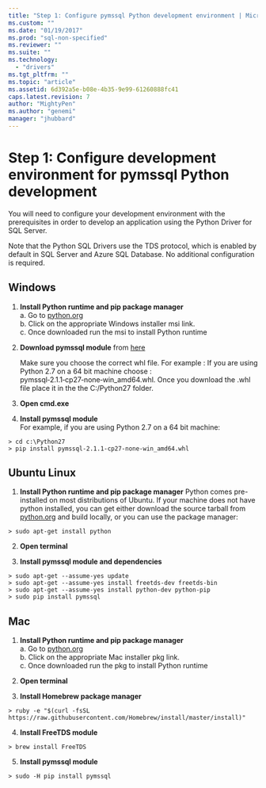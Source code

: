 ```yaml
---
title: "Step 1: Configure pymssql Python development environment | Microsoft Docs"
ms.custom: ""
ms.date: "01/19/2017"
ms.prod: "sql-non-specified"
ms.reviewer: ""
ms.suite: ""
ms.technology: 
  - "drivers"
ms.tgt_pltfrm: ""
ms.topic: "article"
ms.assetid: 6d392a5e-b08e-4b35-9e99-61260888fc41
caps.latest.revision: 7
author: "MightyPen"
ms.author: "genemi"
manager: "jhubbard"
---
```

# Step 1: Configure development environment for pymssql Python development
You will need to configure your development environment with the prerequisites in order to develop an application using the Python Driver for SQL Server.    
  
Note that the Python SQL Drivers use the TDS protocol, which is enabled by default in SQL Server and Azure SQL Database.  No additional configuration is required.  
  
## Windows  
  
1. **Install Python runtime and pip package manager**  
a. Go to [python.org](https://www.python.org/downloads/)  
b. Click on the appropriate Windows installer msi link.   
c. Once downloaded run the msi to install Python runtime  
  
2. **Download pymssql module** from [here](http://www.lfd.uci.edu/~gohlke/pythonlibs/#pymssql)  
  
    Make sure you choose the correct whl file.  For example : If you are using Python 2.7 on a 64 bit machine choose : pymssql‑2.1.1‑cp27‑none‑win_amd64.whl. Once you download the .whl file place it in the the C:/Python27 folder.  
      
3. **Open cmd.exe**  
  
4. **Install pymssql module**     
    For example, if you are using Python 2.7 on a 64 bit machine:  
```  
> cd c:\Python27  
> pip install pymssql‑2.1.1‑cp27‑none‑win_amd64.whl  
```  
  
## Ubuntu Linux  
  
1. **Install Python runtime and pip package manager**  Python comes pre-installed on most distributions of Ubuntu.  If your machine does not have python installed, you can get either download the source tarball from [python.org](https://www.python.org/downloads/) and build locally, or you can use the package manager:  
```  
> sudo apt-get install python   
```  
  
2.  **Open terminal**  
  
3.  **Install pymssql module and dependencies**  
```  
> sudo apt-get --assume-yes update  
> sudo apt-get --assume-yes install freetds-dev freetds-bin  
> sudo apt-get --assume-yes install python-dev python-pip  
> sudo pip install pymssql  
```  
  
## Mac  
  
1. **Install Python runtime and pip package manager**  
a. Go to [python.org](https://www.python.org/downloads/)  
b. Click on the appropriate Mac installer pkg link.   
c. Once downloaded run the pkg to install Python runtime  
  
2.  **Open terminal**  
  
3. **Install Homebrew package manager**  
```  
> ruby -e "$(curl -fsSL https://raw.githubusercontent.com/Homebrew/install/master/install)"  
```  
  
4.  **Install FreeTDS module**  
```  
> brew install FreeTDS  
```  
  
5.  **Install pymssql module**  
```  
> sudo -H pip install pymssql  
```